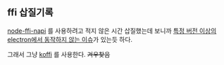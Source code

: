 ## ffi 삽질기록
[node-ffi-napi](https://github.com/node-ffi-napi) 를 사용하려고 적지 않은 시간 삽질했는데 보니까 [특정 버전 이상의 electron에서 동작하지 않는 이슈](https://github.com/node-ffi-napi/node-ffi-napi/issues/238)가 있는듯 하다.  

그래서 그냥 [koffi](https://koffi.dev/) 를 사용한다. ~~겨우찾음~~
